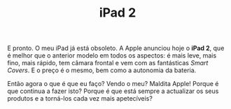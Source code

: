 ﻿---
title: iPad 2
categories:
  - Base
tags:
  - apple
  - ipad
featured: no
status: live
summary:
---
E pronto. O meu iPad já está obsoleto. A Apple anunciou hoje o **iPad 2**, que é melhor que o anterior modelo em todos os aspectos: é mais leve, mais fino, mais rápido, tem câmara frontal e vem com as fantásticas *Smart Covers*. E o preço é o mesmo, bem como a autonomia da bateria.

Então agora o que é que eu faço? Vendo o meu? Maldita Apple! Porque é que continua a fazer isto? Porque é que está sempre a actualizar os seus produtos e a torná-los cada vez mais apetecíveis?